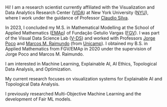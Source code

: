 Hi! I am a research scientist currently affiliated with the Visualization and Data Analytics Research Center ([VIDA](https://vida.engineering.nyu.edu/)) at New York University ([NYU](https://www.nyu.edu/)), where I work under the guidance of Professor [Claudio Silva](https://ctsilva.github.io/). 

In 2023, I concluded my M.S. in Mathematical Modelling at the School of Applied Mathematics ([EMAp](https://emap.fgv.br/)) of Fundação Getulio Vargas ([FGV](https://portal.fgv.br/)). I was part of the Visual Data Science Lab ([V-DS](http://www.visualdslab.com/)) and worked with Professors [Jorge Poco](http://visualdslab.com/~jpocom/) and [Marcos M. Raimundo](https://ic.unicamp.br/~mraimundo/) (from [Unicamp](https://ic.unicamp.br/en/)). I obtained my B.S. in Applied Mathematics from FGV/EMAp in 2020 under the supervision of Jorge Poco and Marcos M. Raimundo. 

I am interested in Machine Learning, Explainable AI, AI Ethics, Topological Data Analysis, and Optimization. 

My current research focuses on visualization systems for Explainable AI and Topological Data Analysis. 

I previously researched Multi-Objective Machine Learning and the development of Fair ML models.

<!--
**viguardieiro/viguardieiro** is a ✨ _special_ ✨ repository because its `README.md` (this file) appears on your GitHub profile.

Here are some ideas to get you started:

- 🔭 I'm currently working on ...
- 🌱 I'm currently learning ...
- 👯 I'm looking to collaborate on ...
- 🤔 I'm looking for help with ...
- 💬 Ask me about ...
- 📫 How to reach me: ...
- 😄 Pronouns: ...
- ⚡ Fun fact: ...
-->
